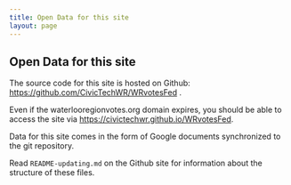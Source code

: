 ```yaml
---
title: Open Data for this site
layout: page
---
```


## Open Data for this site

The source code for this site is hosted on Github:
<https://github.com/CivicTechWR/WRvotesFed> .

Even if the waterlooregionvotes.org domain expires, you should be able
to access the site via <https://civictechwr.github.io/WRvotesFed>.

Data for this site comes in the form of Google documents synchronized
to the git repository.

Read `README-updating.md` on the Github site for information about the
structure of these files.
